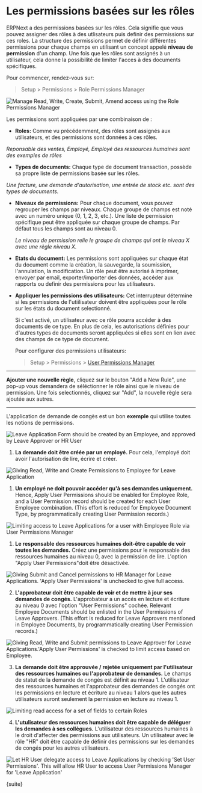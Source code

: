 # Les permissions basées sur les rôles

ERPNext a des permissions basées sur les rôles. Cela signifie que vous pouvez assigner des rôles à des utlisateurs puis
definir des permissions sur ces roles. La structure des permissions permet de définir différentes permissions pour chaque
champs en utilisant un concept appelé **niveau de permission** d'un champ. Une fois que les rôles sont assignés à un utilisateur,
cela donne la possibilité de limiter l'acces à des documents spécifiques.


Pour commencer, rendez-vous sur:
> Setup > Permissions > Role Permissions Manager

<img alt="Manage Read, Write, Create, Submit, Amend access using the Role Permissions Manager" class="screenshot" src="{{docs_base_url}}/assets/img/users-and-permissions/setting-up-permissions-leave-application.png">

Les permissions sont appliquées par une combinaison de :

  * **Roles:** Comme vu précédemment, des rôles sont assignés aux utilisateurs, et des permissions sont données à ces rôles.

  *Reponsable des ventes, Employé, Employé des ressources humaines sont des exemples de rôles*

  * **Types de documents:** Chaque type de document transaction, possède sa propre liste de permissions basée sur les rôles.

  *Une facture, une demande d'autorisation, une entrée de stock etc. sont des types de documents.*

  * **Niveaux de permissions:** Pour chaque document, vous pouvez regrouper les champs par niveaux. Chaque groupe de champs 
  est noté avec un numéro unique (0, 1, 2, 3, etc.). Une liste de permission spécifique peut être appliquée sur chaque groupe de champs. 
  Par défaut tous les champs sont au niveau 0.

    *Le niveau de permission relie le groupe de champs qui ont le niveau X avec une règle niveau X.*

  * **Etats du document:** Les permissions sont appliquées sur chaque état du document comme la création, la sauvegarde, la soumission, l'annulation, la modification. 
  Un rôle peut être autorisé à imprimer, envoyer par email, exporter/importer des données, accéder aux rapports ou definir des permissions pour les utilisateurs.

  * **Appliquer les permissions des utilisateurs:** Cet interrupteur détermine si les permissions de l'utiilisateur doivent être 
  appliquées pour le rôle sur les états du document selectionné.

	Si c'est activé, un utilisateur avec ce rôle pourra accéder à des documents de ce type. En plus de cela, les autorisations définies pour d'autres types de documents seront appliquées si elles sont en lien avec des champs de ce type de document.

	Pour configurer des permissions utilisateurs:
    > Setup > Permissions > [User Permissions Manager]({{docs_base_url}}/user/manual/fr/setting-up/users-and-permissions/user-permissions.html)

---

**Ajouter une nouvelle règle**, cliquez sur le bouton "Add a New Rule", une pop-up vous demandera de séléctionner le rôle ainsi que le niveau de permission. Une fois selectionnés, cliquez sur "Add", la nouvelle règle sera ajoutée aux autres.

---

L'application de demande de congès est un bon **exemple** qui utilise toutes les notions de permissions.

<img class="screenshot" alt="Leave Application Form should be created by an Employee, and approved by Leave Approver or HR User" src="{{docs_base_url}}/assets/img/users-and-permissions/setting-up-permissions-leave-application-form.png">

   1. **La demande doit être créée par un employé.**
     Pour cela, l'employé doit avoir l'autorisation de lire, écrire et créer.

<img class="screenshot" alt="Giving Read, Write and Create Permissions to Employee for Leave Application"  src="{{docs_base_url}}/assets/img/users-and-permissions/setting-up-permissions-employee-role.png">

   1. **Un employé ne doit pouvoir accéder qu'à ses demandes uniquement.**
     Hence, Apply User Permissions should be enabled for Employee Role, and a User Permission record should be created for each User Employee combination. (This effort is reduced for Employee Document Type, by programmatically creating User Permission records.)

<img class="screenshot" alt="Limiting access to Leave Applications for a user with Employee Role via User Permissions Manager" src="{{docs_base_url}}/assets/old_images/erpnext/setting-up-permissions-employee-user-permissions.png">

   1. **Le responsable des ressources humaines doit-être capable de voir toutes les demandes.**
     Créez une permissions pour le responsable des ressources humaines au niveau 0, avec la permission de lire. 
     L'option "Apply User Permissions"doit être désactivée.

<img class="screenshot" alt="Giving Submit and Cancel permissions to HR Manager for Leave Applications. 'Apply User Permissions' is unchecked to give full access." src="{{docs_base_url}}/assets/img/users-and-permissions/setting-up-permissions-hr-manager-role.png">

   2. **L'approbateur doit être capable de voir et de mettre à jour ses demandes de congés.**
     L'approbateur a un accés en lecture et écriture au niveau 0 avec l'option "User Permissions" cochée. Relevant Employee 
     Documents should be enlisted in the User Permissions of Leave Approvers. (This effort is reduced for Leave Approvers 
     mentioned in Employee Documents, by programmatically creating User Permission records.)

<img class="screenshot" alt="Giving Read, Write and Submit permissions to Leave Approver for Leave Applications.'Apply User Permissions' is checked to limit access based on Employee." src="{{docs_base_url}}/assets/img/users-and-permissions/setting-up-permissions-leave-approver-role.png">

   3. **La demande doit être approuvée / rejetée uniquement par l'utilisateur des ressources humaines ou l'approbateur de demandes.**
     Le champs de statut de la demande de congés est définit au niveau 1. L'utilisateur des ressources humaines et l'approbateur 
     des demandes de congés ont les permissions en lecture et écriture au niveau 1 alors que les autres utilisateurs auront
     seulement la permission en lecture au niveau 1.

<img class="screenshot" alt="Limiting read access for a set of fields to certain Roles" src="{{docs_base_url}}/assets/old_images/erpnext/setting-up-permissions-level-1.png">


   4. **L'utulisateur des ressources humaines doit être capable de déléguer les demandes à ses collègues.**
     L'utilisateur des ressources humaines à le droit d'affecter des permissions aux utilisateurs. Un utilisateur avec le rôle "HR"
     doit être capable de définir des permissions sur les demandes de congés pour les autres utilisateurs.      

<img class="screenshot" alt="Let HR User delegate access to Leave Applications by checking 'Set User Permissions'. This will allow HR User to access User Permissions Manager for 'Leave Application'" src="{{docs_base_url}}/assets/img/users-and-permissions/setting-up-permissions-hr-user-role.png">

{suite}
